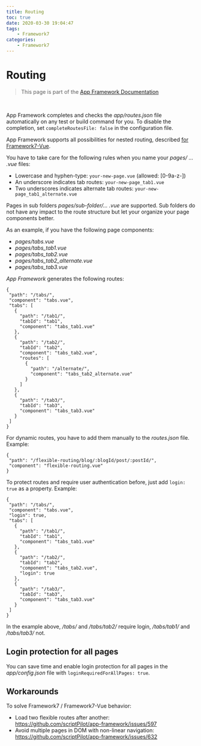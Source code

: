 ```yaml
---
title: Routing
toc: true
date: 2020-03-30 19:04:47
tags:
	- Framework7
categories:
	- Framework7
---
```


# Routing

> This page is part of the [App Framework Documentation](../DOCUMENTATION.md)

<br />

App Framework completes and checks the *app/routes.json* file automatically on any test or build command for you. To disable the completion, set `completeRoutesFile: false` in the configuration file.

App Framework supports all possibilities for nested routing, described [for Framework7-Vue](http://v1.framework7.io/vue/navigation-router.html).

You have to take care for the following rules when you name your *pages/ ... .vue* files:

- Lowercase and hyphen-type: `your-new-page.vue` (allowed: [0-9a-z-])
- An underscore indicates tab routes: `your-new-page_tab1.vue`
- Two underscores indicates alternate tab routes: `your-new-page_tab1_alternate.vue`

Pages in sub folders *pages/sub-folder/... .vue* are supported. Sub folders do not have any impact to the route structure but let your organize your page components better.

As an example, if you have the following page components:

- *pages/tabs.vue*
- *pages/tabs_tab1.vue*
- *pages/tabs_tab2.vue*
- *pages/tabs_tab2_alternate.vue*
- *pages/tabs_tab3.vue*

*App Framework* generates the following routes:

```
{
 "path": "/tabs/",
 "component": "tabs.vue",
 "tabs": [
   {
     "path": "/tab1/",
     "tabId": "tab1",
     "component": "tabs_tab1.vue"
   },
   {
     "path": "/tab2/",
     "tabId": "tab2",
     "component": "tabs_tab2.vue",
     "routes": [
       {
         "path": "/alternate/",
         "component": "tabs_tab2_alternate.vue"
       }
     ]
   },
   {
     "path": "/tab3/",
     "tabId": "tab3",
     "component": "tabs_tab3.vue"
   }
 ]
}
```

For dynamic routes, you have to add them manually to the *routes.json* file. Example:

```
{
 "path": "/flexible-routing/blog/:blogId/post/:postId/",
 "component": "flexible-routing.vue"
}
```

To protect routes and require user authentication before, just add `login: true` as a property. Example:

```
{
 "path": "/tabs/",
 "component": "tabs.vue",
 "login": true,
 "tabs": [
   {
     "path": "/tab1/",
     "tabId": "tab1",
     "component": "tabs_tab1.vue"
   },
   {
     "path": "/tab2/",
     "tabId": "tab2",
     "component": "tabs_tab2.vue",
     "login": true
   },
   {
     "path": "/tab3/",
     "tabId": "tab3",
     "component": "tabs_tab3.vue"
   }
 ]
}
```

In the example above, */tabs/* and */tabs/tab2/* require login, */tabs/tab1/* and */tabs/tab3/* not.

## Login protection for all pages

You can save time and enable login protection for all pages in the *app/config.json* file with `loginRequiredForAllPages: true`.

## Workarounds

To solve Framework7 / Framework7-Vue behavior:

- Load two flexible routes after another: https://github.com/scriptPilot/app-framework/issues/597
- Avoid multiple pages in DOM with non-linear navigation: https://github.com/scriptPilot/app-framework/issues/632
